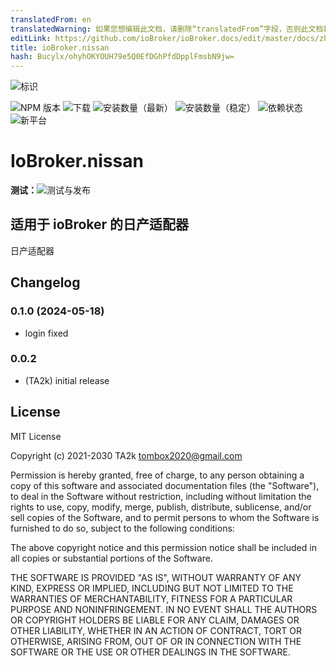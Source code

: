 ```yaml
---
translatedFrom: en
translatedWarning: 如果您想编辑此文档，请删除“translatedFrom”字段，否则此文档将再次自动翻译
editLink: https://github.com/ioBroker/ioBroker.docs/edit/master/docs/zh-cn/adapterref/iobroker.nissan/README.md
title: ioBroker.nissan
hash: Bucylx/ohyhOKYOUH79e5Q0EfDGhPfdDpplFmsbN9jw=
---
```

![标识](../../../en/adapterref/iobroker.nissan/admin/nissan.png)

![NPM 版本](https://img.shields.io/npm/v/iobroker.nissan.svg)
![下载](https://img.shields.io/npm/dm/iobroker.nissan.svg)
![安装数量（最新）](https://iobroker.live/badges/nissan-installed.svg)
![安装数量（稳定）](https://iobroker.live/badges/nissan-stable.svg)
![依赖状态](https://img.shields.io/david/TA2k/iobroker.nissan.svg)
![新平台](https://nodei.co/npm/iobroker.nissan.png?downloads=true)

# IoBroker.nissan
**测试：**![测试与发布](https://github.com/TA2k/ioBroker.nissan/workflows/Test%20and%20Release/badge.svg)

## 适用于 ioBroker 的日产适配器
日产适配器

## Changelog
### 0.1.0 (2024-05-18)

- login fixed

### 0.0.2

- (TA2k) initial release

## License

MIT License

Copyright (c) 2021-2030 TA2k <tombox2020@gmail.com>

Permission is hereby granted, free of charge, to any person obtaining a copy
of this software and associated documentation files (the "Software"), to deal
in the Software without restriction, including without limitation the rights
to use, copy, modify, merge, publish, distribute, sublicense, and/or sell
copies of the Software, and to permit persons to whom the Software is
furnished to do so, subject to the following conditions:

The above copyright notice and this permission notice shall be included in all
copies or substantial portions of the Software.

THE SOFTWARE IS PROVIDED "AS IS", WITHOUT WARRANTY OF ANY KIND, EXPRESS OR
IMPLIED, INCLUDING BUT NOT LIMITED TO THE WARRANTIES OF MERCHANTABILITY,
FITNESS FOR A PARTICULAR PURPOSE AND NONINFRINGEMENT. IN NO EVENT SHALL THE
AUTHORS OR COPYRIGHT HOLDERS BE LIABLE FOR ANY CLAIM, DAMAGES OR OTHER
LIABILITY, WHETHER IN AN ACTION OF CONTRACT, TORT OR OTHERWISE, ARISING FROM,
OUT OF OR IN CONNECTION WITH THE SOFTWARE OR THE USE OR OTHER DEALINGS IN THE
SOFTWARE.